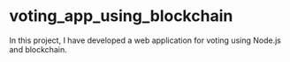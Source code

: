 # voting_app_using_blockchain

In this project, I have developed a web application for voting using Node.js and blockchain.
